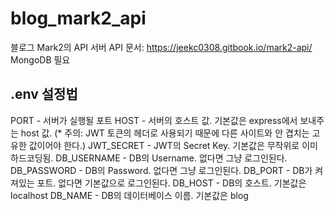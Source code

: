 # blog_mark2_api
블로그 Mark2의 API 서버
API 문서: https://jeekc0308.gitbook.io/mark2-api/
MongoDB 필요

## .env 설정법
PORT - 서버가 실행될 포트
HOST - 서버의 호스트 값. 기본값은 express에서 보내주는 host 값.
(* 주의: JWT 토큰의 헤더로 사용되기 때문에 다른 사이트와 안 겹치는 고유한 값이어야 한다.)
JWT_SECRET - JWT의 Secret Key. 기본값은 무작위로 이미 하드코딩됨.
DB_USERNAME - DB의 Username. 없다면 그냥 로그인된다.
DB_PASSWORD - DB의 Password. 없다면 그냥 로그인된다.
DB_PORT - DB가 켜져있는 포트. 없다면 기본값으로 로그인된다.
DB_HOST - DB의 호스트. 기본값은 localhost
DB_NAME - DB의 데이터베이스 이름. 기본값은 blog